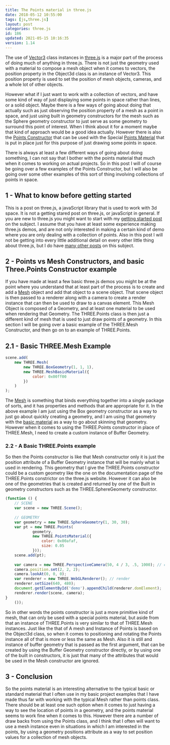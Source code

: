```yaml
---
title: The Points material in three.js
date: 2018-05-12 10:55:00
tags: [js,three.js]
layout: post
categories: three.js
id: 186
updated: 2021-05-15 10:16:35
version: 1.14
---
```


The use of [Vector3](/2018/04/15/threejs-vector3/) class instances in [three.js](https://threejs.org/) is a major part of the process of doing much of anything in three.js. There is not just the geometry used with a material to compose a mesh object when it comes to vectors, the position property in the Object3d class is an instance of Vector3. This position property is used to set the position of mesh objects, cameras, and a whole lot of other objects.

However what if I just want to work with a collection of vectors, and have some kind of way of just displaying some points in space rather than lines, or a solid object. Maybe there is a few ways of going about doing that actually such as just observing the position property of a mesh as a point in space, and just using built in geometry constructors for the mesh such as the Sphere geometry constructor to just serve as some geometry to surround this point of interest. When I think about it for a moment maybe that kind of approach would be a good idea actually. However there is also the [Points Constructor](https://threejs.org/docs/#api/en/objects/Points) that can be used with the Special [Points Material](https://threejs.org/docs/#api/en/materials/PointsMaterial) that is put in place just for this purpose of just drawing some points in space.

There is always at least a few different ways of going about doing something, I can not say that I bother with the points material that much when it comes to working on actual projects. So in this post I will of course be going over a few examples of the Points Constructor, but I will also be going over some other examples of this sort of thing involving collections of points in space.

<!-- more -->

## 1 - What to know before getting started

This is a post on three.js, a javaScript library that is used to work with 3d space. It is not a getting stared post on three.js, or javaScript in general. If you are new to three.js you might want to start with my [getting started post](/2018/04/04/threejs-getting-started/) on the subject. I assume that you have at least some experience making three.js demos, and are not only interested in making a certain kind of demo where you are only dealing with a collection of points. Also in this post I will not be getting into every little additional detail on every other little thing about three.js, but I do have [many other posts](/categories/three-js/) on this subject.

## 2 - Points vs Mesh Constructors, and basic Three.Points Constructor example

If you have made at least a few basic three.js demos you might be at the point where you understand that at least part of the process is to create and add a [Mesh](/2018/05/04/threejs-mesh/) object and add that object to a scene object. That scene object is then passed to a renderer along with a camera to create a render instance that can then be used to draw to a canvas element. This Mesh Object is composed of a Geometry, and at least one material to be used when rendering that Geometry. The THREE.Points class is then just a different kind of mesh that is used to just draw points of a geometry. In this section I will be going over a basic example of the THREE.Mesh Constructor, and then go on to an example of THREE.Points.

## 2.1 - Basic THREE.Mesh Example

```js
scene.add(
    new THREE.Mesh(
        new THREE.BoxGeometry(1, 1, 1),
        new THREE.MeshBasicMaterial({
            color: 0x00ff00
        })
    )
);
```

The [Mesh](/2018/05/04/threejs-mesh/) is something that binds everything together into a single package of sorts, and it has properties and methods that are appropriate for it. In the above example I am just using the Box geometry constructor as a way to just go about quickly creating a geometry, and I am using that geometry with the [basic material](/2018/05/05/threejs-basic-material/) as a way to go about skinning that geometry. However when it comes to using the THREE.Points constructor in place of THREE.Mesh, I need to create a custom instance of Buffer Geometry.

### 2.2 - A Basic THREE.Points example

So then the Points constructor is like that Mesh constructor only it is just the position attribute of a Buffer Geometry instance that will be mainly what is used in rendering. This geometry that I give the THREE.Points constructor could be a custom geometry like the one on the documentation page of the THREE.Points constrictor on the three.js website. However it can also be one of the geometries that is created and returned by one of the Built in geometry constructors such as the THREE.SphereGeomerty constructor.

```js
(function () {
    // SCENE
    var scene = new THREE.Scene();
 
    // GEOMETRY
    var geometry = new THREE.SphereGeometry(1, 30, 30);
    var pt = new THREE.Points(
            geometry,
            new THREE.PointsMaterial({
                color: 0x00afaf,
                size: 0.05
            }));
    scene.add(pt);
 
    var camera = new THREE.PerspectiveCamera(50, 4 / 3, .5, 1000); // camera
    camera.position.set(2, 2, 2);
    camera.lookAt(0, 0, 0);
    var renderer = new THREE.WebGLRenderer(); // render
    renderer.setSize(640, 480);
    document.getElementById('demo').appendChild(renderer.domElement);
    renderer.render(scene, camera);
}
    ());
```

So in other words the points constructor is just a more primitive kind of mesh, that can only be used with a special points material, but aside from that an instance of THREE.Points is very similar to that of THREE.Mesh instances. Just like the that of A mesh and Instance of Points is based on the Object3d class, so when it comes to positioning and rotating the Points instance all of that is more or less the same as Mesh. Also it is still and instance of buffer geometry that is passed as the first argument, that can be created by using the Buffer Geometry constructor directly, or by using one of the built in constructors, it is just that many of the attributes that would be used in the Mesh constructor are ignored.

## 3 - Conclusion

So the points material is an interesting alternative to the typical basic or standard material that I often use in my basic project examples that I have made thus far with working with the typical Mesh rather than points class. There should be at least one such option when it comes to just having a way to see the location of points in a geometry, and the points material seems to work fine when it comes to this. However there are a number of draw backs from using the Points class, and I think that I often will want to use a  mesh instance even in situations in which I am interested in the points, by using a geometry positions attribute as a way to set position values for a collection of mesh objects.

